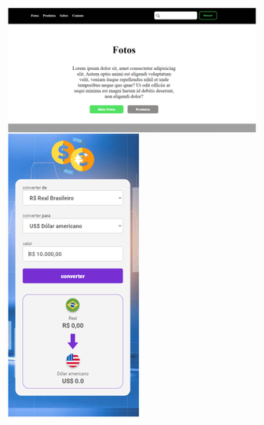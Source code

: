


 <img src= "https://github.com/leonardosantos10/Projeto-menu-fotos/blob/main/img/desktop%201.png?raw=true"/>
  <img src="https://github.com/leonardosantos10/Projeto-conversor-de-moedas-Devclub/blob/main/assets/mobile.conversor.png?raw=true"/>
